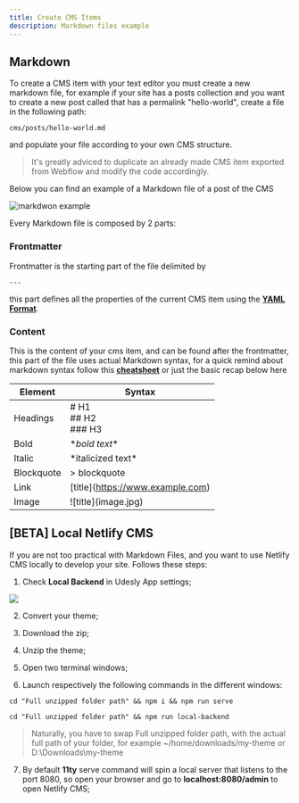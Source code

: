 ```yaml
---
title: Create CMS Items
description: Markdown files example
---
```


## Markdown
To create a CMS item with your text editor you must create a new markdown file, for example if your site has a posts collection and you want to create a new post called that has a permalink "hello-world", create a file in the following path:

```
cms/posts/hello-world.md
```

and populate your file according to your own CMS structure. 

> It's greatly adviced to duplicate an already made CMS item exported from Webflow and modify the code accordingly.


Below you can find an example of a Markdown file of a post of the CMS

![markdwon example](/images/frontmatter-example.png)

Every Markdown file is composed by 2 parts:

### Frontmatter

Frontmatter is the starting part of the file delimited by 

```
---
```

this part defines all the properties of the current CMS item using the [**YAML Format**](https://yaml.org/).

### Content

This is the content of your cms item, and can be found after the frontmatter, this part of the file uses actual Markdown syntax, for a quick remind about markdown syntax follow this [**cheatsheet**](https://www.markdownguide.org/cheat-sheet/) or just the basic recap below here


| Element | Syntax |
| ----------- | ----------- |
| Headings | # H1 </br> ## H2 </br> ### H3|
| Bold | \**bold text** |
| Italic | \*italicized text* |
| Blockquote | \> blockquote |	
| Link | \[title](https://www.example.com) |
| Image | \!\[title](image.jpg) |



## \[BETA] Local Netlify CMS

If you are not too practical with Markdown Files, and you want to use Netlify CMS locally to develop your site. Follows these steps:


1. Check **Local Backend** in Udesly App settings;

![](/images/local-backend-setting.png)

2. Convert your theme;

3. Download the zip;

4. Unzip the theme;

5. Open two terminal windows;

6. Launch respectively the following commands in the different windows:

```
cd "Full unzipped folder path" && npm i && npm run serve
```

```
cd "Full unzipped folder path" && npm run local-backend
```

> Naturally, you have to swap Full unzipped folder path, with the actual full path of your folder, for example ~/home/downloads/my-theme or D:\\Downloads\my-theme

7. By default **11ty** serve command will spin a local server that listens to the port 8080, so open your browser and go to **localhost:8080/admin** to open Netlify CMS;